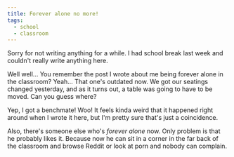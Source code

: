 ```yaml
---
title: Forever alone no more!
tags:
  - school
  - classroom
---
```

Sorry for not writing anything for a while. I had school break last week and couldn't really write anything here.

Well well... You remember the post I wrote about me being forever alone in the classroom? Yeah... That one's outdated now. We got our seatings changed yesterday, and as it turns out, a table was going to have to be moved. Can you guess where?

Yep, I got a benchmate! Woo! It feels kinda weird that it happened right around when I wrote it here, but I'm pretty sure that's just a coincidence.

Also, there's someone else who's *forever alone* now. Only problem is that he probably likes it. Because now he can sit in a corner in the far back of the classroom and browse Reddit or look at porn and nobody can complain.